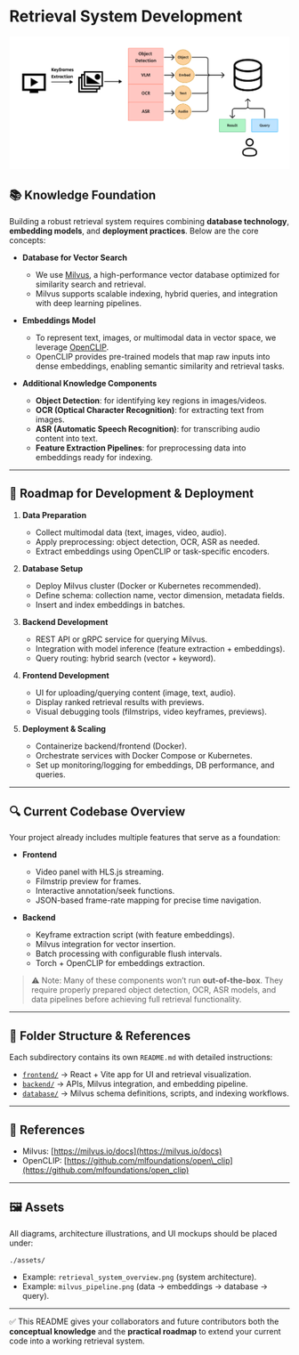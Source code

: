 # Retrieval System Development

![Retrieval System Diagram](./assets/PreviewRetrievalBaseline.png)

## 📚 Knowledge Foundation

Building a robust retrieval system requires combining **database technology**, **embedding models**, and **deployment practices**. Below are the core concepts:

* **Database for Vector Search**

  * We use [Milvus](https://milvus.io/docs), a high-performance vector database optimized for similarity search and retrieval.
  * Milvus supports scalable indexing, hybrid queries, and integration with deep learning pipelines.

* **Embeddings Model**

  * To represent text, images, or multimodal data in vector space, we leverage [OpenCLIP](https://github.com/mlfoundations/open_clip).
  * OpenCLIP provides pre-trained models that map raw inputs into dense embeddings, enabling semantic similarity and retrieval tasks.

* **Additional Knowledge Components**

  * **Object Detection**: for identifying key regions in images/videos.
  * **OCR (Optical Character Recognition)**: for extracting text from images.
  * **ASR (Automatic Speech Recognition)**: for transcribing audio content into text.
  * **Feature Extraction Pipelines**: for preprocessing data into embeddings ready for indexing.

---

## 🚀 Roadmap for Development & Deployment

1. **Data Preparation**

   * Collect multimodal data (text, images, video, audio).
   * Apply preprocessing: object detection, OCR, ASR as needed.
   * Extract embeddings using OpenCLIP or task-specific encoders.

2. **Database Setup**

   * Deploy Milvus cluster (Docker or Kubernetes recommended).
   * Define schema: collection name, vector dimension, metadata fields.
   * Insert and index embeddings in batches.

3. **Backend Development**

   * REST API or gRPC service for querying Milvus.
   * Integration with model inference (feature extraction + embeddings).
   * Query routing: hybrid search (vector + keyword).

4. **Frontend Development**

   * UI for uploading/querying content (image, text, audio).
   * Display ranked retrieval results with previews.
   * Visual debugging tools (filmstrips, video keyframes, previews).

5. **Deployment & Scaling**

   * Containerize backend/frontend (Docker).
   * Orchestrate services with Docker Compose or Kubernetes.
   * Set up monitoring/logging for embeddings, DB performance, and queries.

---

## 🔍 Current Codebase Overview

Your project already includes multiple features that serve as a foundation:

* **Frontend**

  * Video panel with HLS.js streaming.
  * Filmstrip preview for frames.
  * Interactive annotation/seek functions.
  * JSON-based frame-rate mapping for precise time navigation.

* **Backend**

  * Keyframe extraction script (with feature embeddings).
  * Milvus integration for vector insertion.
  * Batch processing with configurable flush intervals.
  * Torch + OpenCLIP for embeddings extraction.

> ⚠️ Note: Many of these components won’t run **out-of-the-box**. They require properly prepared object detection, OCR, ASR models, and data pipelines before achieving full retrieval functionality.

---

## 📂 Folder Structure & References

Each subdirectory contains its own `README.md` with detailed instructions:

* [`frontend/`](./frontend/README.md) → React + Vite app for UI and retrieval visualization.
* [`backend/`](./backend/README.md) → APIs, Milvus integration, and embedding pipeline.
* [`database/`](./database/README.md) → Milvus schema definitions, scripts, and indexing workflows.

---

## 📖 References

* Milvus: [https://milvus.io/docs](https://milvus.io/docs)
* OpenCLIP: [https://github.com/mlfoundations/open\_clip](https://github.com/mlfoundations/open_clip)

---

## 🖼️ Assets

All diagrams, architecture illustrations, and UI mockups should be placed under:

```
./assets/
```

* Example: `retrieval_system_overview.png` (system architecture).
* Example: `milvus_pipeline.png` (data → embeddings → database → query).

---

✅ This README gives your collaborators and future contributors both the **conceptual knowledge** and the **practical roadmap** to extend your current code into a working retrieval system.
